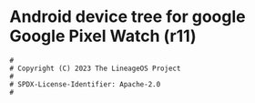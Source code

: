 # Android device tree for google Google Pixel Watch (r11)

```
#
# Copyright (C) 2023 The LineageOS Project
#
# SPDX-License-Identifier: Apache-2.0
#
```
